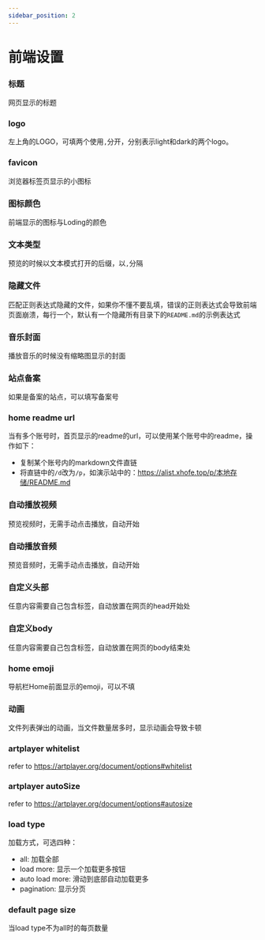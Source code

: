 ```yaml
---
sidebar_position: 2
---
```


# 前端设置

### 标题
网页显示的标题
### logo
左上角的LOGO，可填两个使用`,`分开，分别表示light和dark的两个logo。
### favicon
浏览器标签页显示的小图标
### 图标颜色
前端显示的图标与Loding的颜色
### 文本类型
预览的时候以文本模式打开的后缀，以`,`分隔
### 隐藏文件
匹配正则表达式隐藏的文件，如果你不懂不要乱填，错误的正则表达式会导致前端页面崩溃，每行一个，默认有一个隐藏所有目录下的`README.md`的示例表达式
### 音乐封面
播放音乐的时候没有缩略图显示的封面
### 站点备案
如果是备案的站点，可以填写备案号
### home readme url
当有多个账号时，首页显示的readme的url，可以使用某个账号中的readme，操作如下：
- 复制某个账号内的markdown文件直链
- 将直链中的`/d`改为`/p`，如演示站中的：https://alist.xhofe.top/p/本地存储/README.md
### 自动播放视频
预览视频时，无需手动点击播放，自动开始
### 自动播放音频
预览音频时，无需手动点击播放，自动开始
### 自定义头部
任意内容需要自己包含标签，自动放置在网页的head开始处
### 自定义body
任意内容需要自己包含标签，自动放置在网页的body结束处
### home emoji
导航栏Home前面显示的emoji，可以不填
### 动画
文件列表弹出的动画，当文件数量居多时，显示动画会导致卡顿
### artplayer whitelist
refer to https://artplayer.org/document/options#whitelist
### artplayer autoSize
refer to https://artplayer.org/document/options#autosize
### load type
加载方式，可选四种：
- all: 加载全部
- load more: 显示一个加载更多按钮
- auto load more: 滑动到底部自动加载更多
- pagination: 显示分页
### default page size
当load type不为all时的每页数量